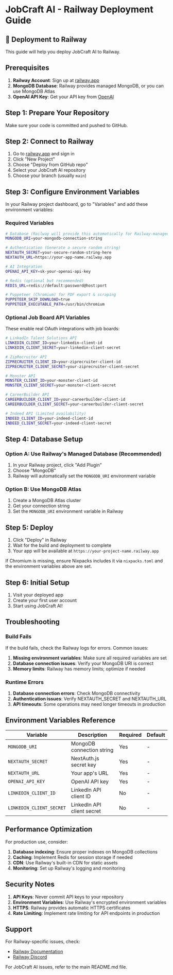 # JobCraft AI - Railway Deployment Guide

## 🚀 Deployment to Railway

This guide will help you deploy JobCraft AI to Railway.

## Prerequisites

1. **Railway Account**: Sign up at [railway.app](https://railway.app)
2. **MongoDB Database**: Railway provides managed MongoDB, or you can use MongoDB Atlas
3. **OpenAI API Key**: Get your API key from [OpenAI](https://platform.openai.com/api-keys)

## Step 1: Prepare Your Repository

Make sure your code is committed and pushed to GitHub.

## Step 2: Connect to Railway

1. Go to [railway.app](https://railway.app) and sign in
2. Click "New Project"
3. Choose "Deploy from GitHub repo"
4. Select your JobCraft AI repository
5. Choose your branch (usually `main`)

## Step 3: Configure Environment Variables

In your Railway project dashboard, go to "Variables" and add these environment variables:

### Required Variables

```bash
# Database (Railway will provide this automatically for Railway-managed DB)
MONGODB_URI=your-mongodb-connection-string

# Authentication (Generate a secure random string)
NEXTAUTH_SECRET=your-secure-random-string-here
NEXTAUTH_URL=https://your-app-name.railway.app

# AI Integration
OPENAI_API_KEY=sk-your-openai-api-key

# Redis (optional but recommended)
REDIS_URL=redis://default:password@host:port

# Puppeteer (Chromium) for PDF export & scraping
PUPPETEER_SKIP_DOWNLOAD=true
PUPPETEER_EXECUTABLE_PATH=/usr/bin/chromium
```

### Optional Job Board API Variables

These enable real OAuth integrations with job boards:

```bash
# LinkedIn Talent Solutions API
LINKEDIN_CLIENT_ID=your-linkedin-client-id
LINKEDIN_CLIENT_SECRET=your-linkedin-client-secret

# ZipRecruiter API
ZIPRECRUITER_CLIENT_ID=your-ziprecruiter-client-id
ZIPRECRUITER_CLIENT_SECRET=your-ziprecruiter-client-secret

# Monster API
MONSTER_CLIENT_ID=your-monster-client-id
MONSTER_CLIENT_SECRET=your-monster-client-secret

# CareerBuilder API
CAREERBUILDER_CLIENT_ID=your-careerbuilder-client-id
CAREERBUILDER_CLIENT_SECRET=your-careerbuilder-client-secret

# Indeed API (Limited availability)
INDEED_CLIENT_ID=your-indeed-client-id
INDEED_CLIENT_SECRET=your-indeed-client-secret
```

## Step 4: Database Setup

### Option A: Use Railway's Managed Database (Recommended)

1. In your Railway project, click "Add Plugin"
2. Choose "MongoDB"
3. Railway will automatically set the `MONGODB_URI` environment variable

### Option B: Use MongoDB Atlas

1. Create a MongoDB Atlas cluster
2. Get your connection string
3. Set the `MONGODB_URI` environment variable in Railway

## Step 5: Deploy

1. Click "Deploy" in Railway
2. Wait for the build and deployment to complete
3. Your app will be available at `https://your-project-name.railway.app`

If Chromium is missing, ensure Nixpacks includes it via `nixpacks.toml` and the environment variables above are set.

## Step 6: Initial Setup

1. Visit your deployed app
2. Create your first user account
3. Start using JobCraft AI!

## Troubleshooting

### Build Fails

If the build fails, check the Railway logs for errors. Common issues:

1. **Missing environment variables**: Make sure all required variables are set
2. **Database connection issues**: Verify your MongoDB URI is correct
3. **Memory limits**: Railway has memory limits; optimize if needed

### Runtime Errors

1. **Database connection errors**: Check MongoDB connectivity
2. **Authentication issues**: Verify NEXTAUTH_SECRET and NEXTAUTH_URL
3. **API timeouts**: Some operations may need longer timeouts in production

## Environment Variables Reference

| Variable | Description | Required | Default |
|----------|-------------|----------|---------|
| `MONGODB_URI` | MongoDB connection string | Yes | - |
| `NEXTAUTH_SECRET` | NextAuth.js secret key | Yes | - |
| `NEXTAUTH_URL` | Your app's URL | Yes | - |
| `OPENAI_API_KEY` | OpenAI API key | Yes | - |
| `LINKEDIN_CLIENT_ID` | LinkedIn API client ID | No | - |
| `LINKEDIN_CLIENT_SECRET` | LinkedIn API client secret | No | - |

## Performance Optimization

For production use, consider:

1. **Database indexing**: Ensure proper indexes on MongoDB collections
2. **Caching**: Implement Redis for session storage if needed
3. **CDN**: Use Railway's built-in CDN for static assets
4. **Monitoring**: Set up Railway's logging and monitoring

## Security Notes

1. **API Keys**: Never commit API keys to your repository
2. **Environment Variables**: Use Railway's encrypted environment variables
3. **HTTPS**: Railway provides automatic HTTPS certificates
4. **Rate Limiting**: Implement rate limiting for API endpoints in production

## Support

For Railway-specific issues, check:
- [Railway Documentation](https://docs.railway.app/)
- [Railway Discord](https://discord.gg/railway)

For JobCraft AI issues, refer to the main README.md file.

